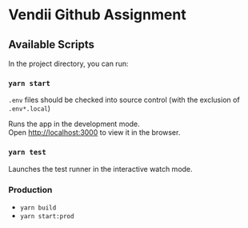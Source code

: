 # Vendii Github Assignment

## Available Scripts

In the project directory, you can run:

### `yarn start`

`.env` files should be checked into source control (with the exclusion of `.env*.local`)

Runs the app in the development mode.\
Open [http://localhost:3000](http://localhost:3000) to view it in the browser.

### `yarn test`

Launches the test runner in the interactive watch mode.

### Production

- `yarn build`
- `yarn start:prod`
